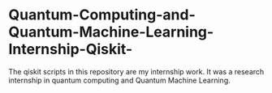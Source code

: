 # Quantum-Computing-and-Quantum-Machine-Learning-Internship-Qiskit-
The qiskit scripts in this repository are my internship work. It was a research internship in quantum computing and Quantum Machine Learning.
